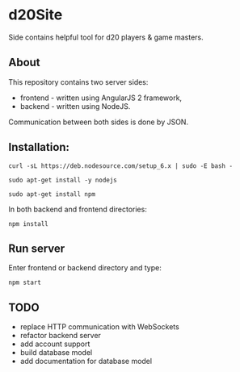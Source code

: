 # d20Site
Side contains helpful tool for d20 players & game masters.

## About
This repository contains two server sides:
* frontend - written using AngularJS 2 framework,
* backend - written using NodeJS.

Communication between both sides is done by JSON.

## Installation:

`curl -sL https://deb.nodesource.com/setup_6.x | sudo -E bash -`

`sudo apt-get install -y nodejs`

`sudo apt-get install npm`

In both backend and frontend directories:

`npm install`

## Run server

Enter frontend or backend directory and type:

`npm start`

## TODO

- replace HTTP communication with WebSockets
- refactor backend server
- add account support
- build database model
- add documentation for database model

